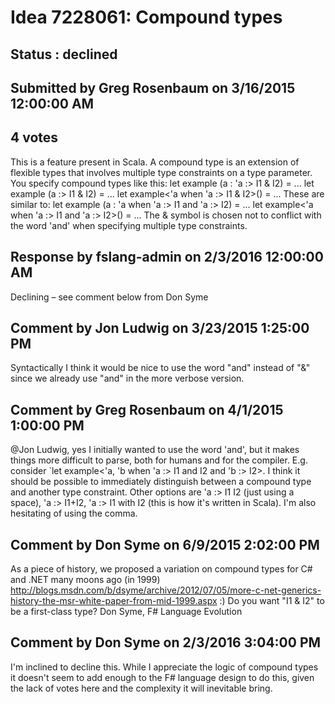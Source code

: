 # Idea 7228061: Compound types #

## Status : declined

## Submitted by Greg Rosenbaum on 3/16/2015 12:00:00 AM

## 4 votes

This is a feature present in Scala.
A compound type is an extension of flexible types that involves multiple type constraints on a type parameter. You specify compound types like this:
let example (a : 'a :> I1 & I2) = ...
let example (a :> I1 & I2) = ...
let example<'a when 'a :> I1 & I2>() = ...
These are similar to:
let example (a : 'a when 'a :> I1 and 'a :> I2) = ...
let example<'a when 'a :> I1 and 'a :> I2>() = ...
The & symbol is chosen not to conflict with the word 'and' when specifying multiple type constraints.

## Response by fslang-admin on 2/3/2016 12:00:00 AM

Declining – see comment below from Don Syme


## Comment by Jon Ludwig on 3/23/2015 1:25:00 PM

Syntactically I think it would be nice to use the word "and" instead of "&" since we already use "and" in the more verbose version.

## Comment by Greg Rosenbaum on 4/1/2015 1:00:00 PM

@Jon Ludwig, yes I initially wanted to use the word 'and', but it makes things more difficult to parse, both for humans and for the compiler. E.g. consider `let example<'a, 'b when 'a :> I1 and I2 and 'b :> I2>. I think it should be possible to immediately distinguish between a compound type and another type constraint. Other options are 'a :> I1 I2 (just using a space), 'a :> I1+I2, 'a :> I1 with I2 (this is how it's written in Scala). I'm also hesitating of using the comma.

## Comment by Don Syme on 6/9/2015 2:02:00 PM

As a piece of history, we proposed a variation on compound types for C# and .NET many moons ago (in 1999) http://blogs.msdn.com/b/dsyme/archive/2012/07/05/more-c-net-generics-history-the-msr-white-paper-from-mid-1999.aspx :)
Do you want "I1 & I2" to be a first-class type?
Don Syme, F# Language Evolution

## Comment by Don Syme on 2/3/2016 3:04:00 PM

I'm inclined to decline this. While I appreciate the logic of compound types it doesn't seem to add enough to the F# language design to do this, given the lack of votes here and the complexity it will inevitable bring.
